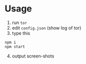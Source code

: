 # Usage

1. run `tor`
2. edit `config.json` (show log of tor)
3. type this
```
npm i
npm start
```
4. output screen-shots
